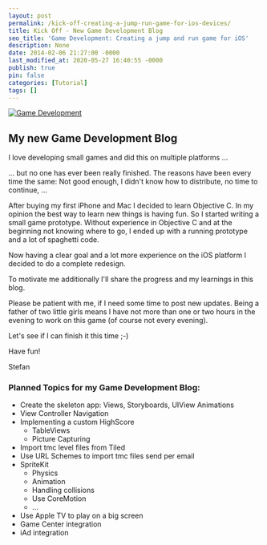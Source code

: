 ```yaml
---
layout: post
permalink: /kick-off-creating-a-jump-run-game-for-ios-devices/
title: Kick Off - New Game Development Blog
seo_title: 'Game Development: Creating a jump and run game for iOS'
description: None
date: 2014-02-06 21:27:00 -0000
last_modified_at: 2020-05-27 16:40:55 -0000
publish: true
pin: false
categories: [Tutorial]
tags: []
---
```

[![Game Development](/developerplayground/assets/2014/02/Foto-1.jpg)](/developerplayground/assets/2014/02/Foto-1.jpg)

## My new Game Development Blog

I love developing small games and did this on multiple platforms ...

... but no one has ever been really finished. The reasons have been every time the same: Not good enough, I didn't know how to distribute, no time to continue, ...

After buying my first iPhone and Mac I decided to learn Objective C. In my opinion the best way to learn new things is having fun. So I started writing a small game prototype. Without experience in Objective C and at the beginning not knowing where to go, I ended up with a running prototype and a lot of spaghetti code.

Now having a clear goal and a lot more experience on the iOS platform I decided to do a complete redesign.

To motivate me additionally I'll share the progress and my learnings in this blog.

Please be patient with me, if I need some time to post new updates. Being a father of two little girls means I have not more than one or two hours in the evening to work on this game (of course not every evening).

Let's see if I can finish it this time ;-)

Have fun!

Stefan

### Planned Topics for my Game Development Blog:

  * Create the skeleton app: Views, Storyboards, UIView Animations
  * View Controller Navigation
  * Implementing a custom HighScore
    * TableViews
    * Picture Capturing
  * Import tmc level files from Tiled
  * Use URL Schemes to import tmc files send per email
  * SpriteKit
    * Physics
    * Animation
    * Handling collisions
    * Use CoreMotion
    * ...
  * Use Apple TV to play on a big screen
  * Game Center integration
  * iAd integration


